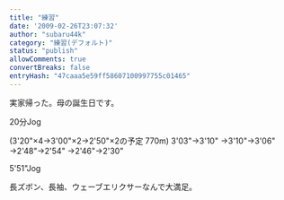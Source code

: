```yaml
---
title: "練習"
date: '2009-02-26T23:07:32'
author: "subaru44k"
category: "練習(デフォルト)"
status: "publish"
allowComments: true
convertBreaks: false
entryHash: "47caaa5e59ff58607100997755c01465"
---
```

実家帰った。母の誕生日です。

20分Jog

(3'20"×4→3'00"×2→2'50"×2の予定 770m)
3'03"→3'10"
→3'10"→3'06"
→2'48"→2'54"
→2'46"→2'30"

5'51"Jog

長ズボン、長袖、ウェーブエリクサーなんで大満足。
